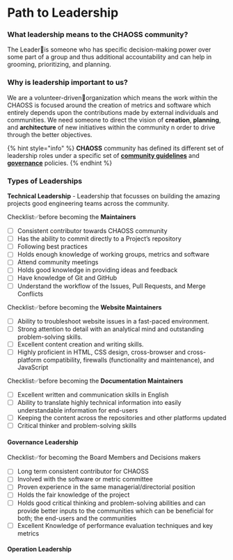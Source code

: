 # Path to Leadership

### What leadership means to the CHAOSS community?

The Leader🏅is someone who has specific decision-making power over some part of a group and thus additional accountability and can help in grooming, prioritizing, and planning.

### Why is leadership important to us?

We are a volunteer-driven👥organization which means the work within the CHAOSS is focused around the creation of metrics and software which entirely depends upon the contributions made by external individuals and communities. We need someone to direct the vision of **creation**, **planning**, and **architecture** of new initiatives within the community n order to drive through the better objectives.

{% hint style="info" %}
**CHAOSS** community has defined its different set of leadership roles under a specific set of [**community guidelines**](https://chaoss-project.gitbook.io/community-handbook/community-guidelines) and [**governance**](https://github.com/chaoss/governance) policies.
{% endhint %}

### Types of Leaderships

**Technical Leadership** - Leadership that focusses on building the amazing projects good engineering teams across the community.

Checklist✅before becoming the **Maintainers**

* [ ] Consistent contributor towards CHAOSS community
* [ ] Has the ability to commit directly to a Project’s repository
* [ ] Following best practices
* [ ] Holds enough knowledge of working groups, metrics and software
* [ ] Attend community meetings
* [ ] Holds good knowledge in providing ideas and feedback 
* [ ] Have knowledge of Git and GitHub
* [ ] Understand the workflow of the Issues, Pull Requests, and Merge Conflicts

Checklist✅before becoming the **Website Maintainers**

* [ ] Ability to troubleshoot website issues in a fast-paced environment.
* [ ] Strong attention to detail with an analytical mind and outstanding problem-solving skills.
* [ ] Excellent content creation and writing skills.
* [ ] Highly proficient in HTML, CSS design, cross-browser and cross-platform compatibility, firewalls \(functionality and maintenance\), and JavaScript

Checklist✅before becoming the **Documentation Maintainers**

* [ ] Excellent written and communication skills in English
* [ ] Ability to translate highly technical information into easily understandable information for end-users
* [ ] Keeping the content across the repositories and other platforms updated
* [ ] Critical thinker and problem-solving skills

#### Governance Leadership

Checklist✅for becoming the Board Members and Decisions makers

* [ ] Long term consistent contributor for CHAOSS
* [ ] Involved with the software or metric committee
* [ ] Proven experience in the same managerial/directorial position
* [ ] Holds the fair knowledge of the project
* [ ] Holds good critical thinking and problem-solving abilities and can provide better inputs to the communities which can be beneficial for both; the end-users and the communities 
* [ ] Excellent Knowledge of performance evaluation techniques and key metrics

#### Operation Leadership



